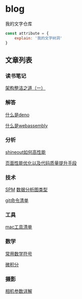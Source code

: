 # blog
 我的文字仓库

```js
const attribute = {
    explain: '我的文字树洞'
}
```

## 文章列表

### 读书笔记
[架构整洁之道（一）](https://github.com/ming995/blog/blob/main/clean-code1.md)

### 解答
[什么是deno]()

[什么是webassembly]()

### 分析
[shineout如何高性能]()

[页面性能优化以及代码质量提升手段]()

### 技术
[SPM]()
[数据分析图类型]()

[git命令清单]()

### 工具
[mac工具清单]()

### 数学
[常用数学符号]()

[微积分]()

### 摄影
[相机参数详解]()


